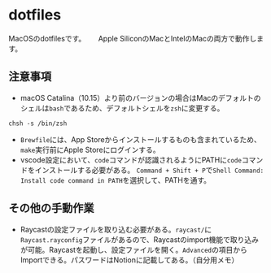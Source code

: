 # dotfiles

MacOSのdotfilesです。　　
Apple SiliconのMacとIntelのMacの両方で動作します。

## 注意事項

- macOS Catalina（10.15）より前のバージョンの場合はMacのデフォルトのシェルは`bash`であるため、デフォルトシェルを`zsh`に変更する。

```
chsh -s /bin/zsh
```

- `Brewfile`には、App Storeからインストールするものも含まれているため、`make`実行前にApple Storeにログインする。
- vscode設定において、`code`コマンドが認識されるようにPATHに`code`コマンドをインストールする必要がある。
`Command + Shift + P`で`Shell Command: Install code command in PATH`を選択して、PATHを通す。

## その他の手動作業

- Raycastの設定ファイルを取り込む必要がある。`raycast/`に`Raycast.rayconfig`ファイルがあるので、Raycastのimport機能で取り込みが可能。Raycastを起動し、設定ファイルを開く。`Advanced`の項目からImportできる。パスワードはNotionに記載してある。（自分用メモ）
